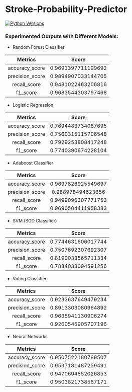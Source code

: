 # Stroke-Probability-Predictor

[![Python Versions](https://img.shields.io/pypi/pyversions/yt2mp3.svg)](https://pypi.python.org/pypi/yt2mp3/)



### Experimented Outputs with Different Models:

* Random Forest Classifier

| Metrics  |  Score |
| :------------: | :------------: |
| accuracy_score  |  0.9691397711199692|  
|  precision_score | 0.9894907033144705  |
|  recall_score |  0.9481022463206816 |
|  f1_score |  0.9683544303797468 |

* Logistic Regression

| Metrics  |  Score |
| :------------: | :------------: |
| accuracy_score  |  0.7694483734087695| 
|  precision_score | 0.7560315115706548  |
|  recall_score |  0.7929253808417248 |
|  f1_score |  0.7740390674228104 |

* Adaboost Classifier

| Metrics  |  Score |
| :------------: | :------------: |
| accuracy_score  |  0.9697826925549697| 
|  precision_score | 0.988978494623656  |
|  recall_score |  0.9499096307771753 |
|  f1_score |  0.9690504411958383 |

* SVM (SGD Classifier)

| Metrics  |  Score | 
| :------------: | :------------: |
| accuracy_score  |  0.7744631606017744|
|  precision_score | 0.7507692307692307  |
|  recall_score |  0.8190033565711334 |
|  f1_score |  0.7834033094591256 |

* Voting Classifier

| Metrics  |  Score | 
| :------------: | :------------: |
| accuracy_score  |  0.9233637649479234|
|  precision_score | 0.8913303080964892  |
|  recall_score |  0.9635941130906274 |
|  f1_score |  0.9260545905707196 |

* Neural Networks

| Metrics  |  Score | 
| :------------: | :------------: |
| accuracy_score  |  0.9507522180789507|
|  precision_score | 0.9537181487259491  |
|  recall_score |  0.9470694552026853 |
|  f1_score |  0.9503821738567171 |

